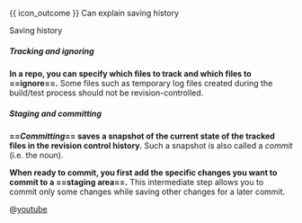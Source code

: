 <span id="prereqs"></span>

<span id="outcomes">{{ icon_outcome }} Can explain saving history</span>

<span id="title">Saving history</span>

<div id="body">

##### Tracking and ignoring

**In a repo, you can specify which files to track and which files to ==ignore==.** Some files such as temporary log files created during the build/test process should not be revision-controlled.

##### Staging and committing

<tabs>
  <tab header="{{ icon_text }}">

**==_Committing_== saves a snapshot of the current state of the tracked files in the revision control history.** Such a snapshot is also called a _commit_ (i.e. the noun).

<box type="definition" seamless>
<include src="../../common/definitions.md#def-commit" trim />
</box>

**When ready to commit, you first add the specific changes you want to commit to a ==staging area==.** This intermediate step allows you to commit only some changes while saving other changes for a later commit.

<box type="definition" seamless>
<include src="../../common/definitions.md#def-stage" trim />
</box>

  </tab>
  <tab header="{{ icon_video }}" class="d-print-none">

@[youtube](7exFDGHgQcw)

  </tab>
</tabs>

</div>

<div id="extras">
</div>
